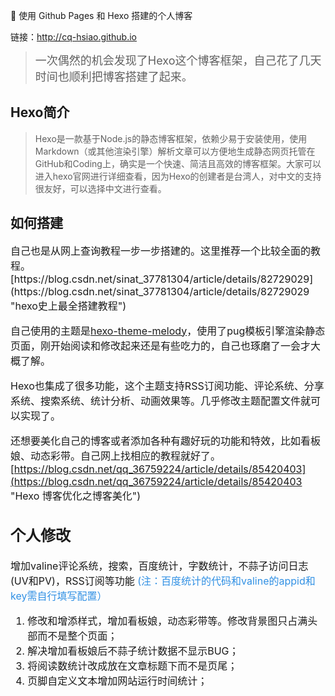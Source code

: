 🎉 使用 Github Pages 和 Hexo 搭建的个人博客

链接：http://cq-hsiao.github.io

> <font size=4><p>一次偶然的机会发现了Hexo这个博客框架，自己花了几天时间也顺利把博客搭建了起来。</p></font>

## Hexo简介

> Hexo是一款基于Node.js的静态博客框架，依赖少易于安装使用，使用 Markdown（或其他渲染引擎）解析文章可以方便地生成静态网页托管在GitHub和Coding上，确实是一个快速、简洁且高效的博客框架。大家可以进入hexo官网进行详细查看，因为Hexo的创建者是台湾人，对中文的支持很友好，可以选择中文进行查看。
<!--more-->
## 如何搭建
<font size=3>
自己也是从网上查询教程一步一步搭建的。这里推荐一个比较全面的教程。
[https://blog.csdn.net/sinat_37781304/article/details/82729029](https://blog.csdn.net/sinat_37781304/article/details/82729029 "hexo史上最全搭建教程")

自己使用的主题是[hexo-theme-melody](https://molunerfinn.com/hexo-theme-melody-doc/zh-Hans/ "hexo-theme-melody使用文档")，使用了pug模板引擎渲染静态页面，刚开始阅读和修改起来还是有些吃力的，自己也琢磨了一会才大概了解。

Hexo也集成了很多功能，这个主题支持RSS订阅功能、评论系统、分享系统、搜索系统、统计分析、动画效果等。几乎修改主题配置文件就可以实现了。

还想要美化自己的博客或者添加各种有趣好玩的功能和特效，比如看板娘、动态彩带。自己网上找相应的教程就好了。
[https://blog.csdn.net/qq_36759224/article/details/85420403](https://blog.csdn.net/qq_36759224/article/details/85420403 "Hexo 博客优化之博客美化")

## 个人修改
增加valine评论系统，搜索，百度统计，字数统计，不蒜子访问日志(UV和PV)，RSS订阅等功能
<font color=#3090e4>(注：百度统计的代码和valine的appid和key需自行填写配置）</font>

1. 修改和增添样式，增加看板娘，动态彩带等。修改背景图只占满头部而不是整个页面；
2. 解决增加看板娘后不蒜子统计数据不显示BUG；
3. 将阅读数统计改成放在文章标题下而不是页尾；
4. 页脚自定义文本增加网站运行时间统计；
</font>
